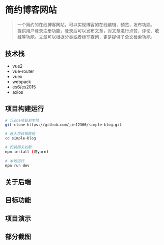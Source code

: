 # 简约博客网站

> 一个简约的在线博客网站，可以实现博客的在线编辑，预览，发布功能。
提供用户登录注册功能，登录后可以发布文章，对文章进行点赞、评论、收藏等功能。文章可以根据分类或者标签查询，更是提供了全文检索功能。

## 技术栈

 - vue2
 - vue-router
 - vuex
 - webpack
 - es6/es2015
 - axios

## 项目构建运行

``` bash
# clone项目到本地
git clone https://github.com/jie12366/simple-blog.git

# 进入项目根路径
cd simple-blog

# 安装相关依赖
npm install (或yarn)
 
# 本地运行
npm run dev
```
## 关于后端

## 目标功能

## 项目演示

## 部分截图
